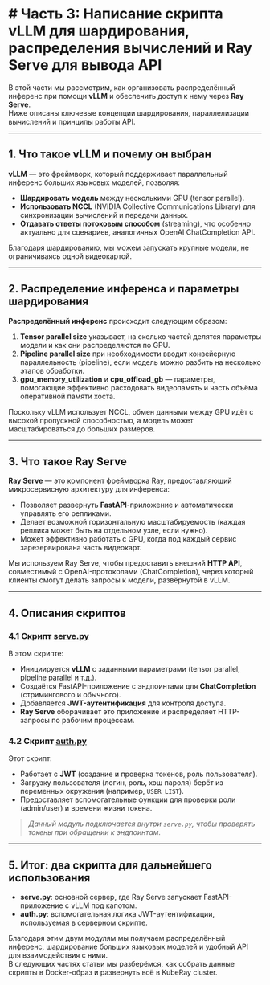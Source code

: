 # # Часть 3: Написание скрипта vLLM для шардирования, распределения вычислений и Ray Serve для вывода API

В этой части мы рассмотрим, как организовать распределённый инференс при помощи **vLLM** и обеспечить доступ к нему через **Ray Serve**.  
Ниже описаны ключевые концепции шардирования, параллелизации вычислений и принципы работы API.

---

## 1. Что такое vLLM и почему он выбран

**vLLM** — это фреймворк, который поддерживает параллельный инференс больших языковых моделей, позволяя:

- **Шардировать модель** между несколькими GPU (tensor parallel).
- **Использовать NCCL** (NVIDIA Collective Communications Library) для синхронизации вычислений и передачи данных.
- **Отдавать ответы потоковым способом** (streaming), что особенно актуально для сценариев, аналогичных OpenAI ChatCompletion API.

Благодаря шардированию, мы можем запускать крупные модели, не ограничиваясь одной видеокартой.

---

## 2. Распределение инференса и параметры шардирования

**Распределённый инференс** происходит следующим образом:

1. **Tensor parallel size** указывает, на сколько частей делятся параметры модели и как они распределяются по GPU.
2. **Pipeline parallel size** при необходимости вводит конвейерную параллельность (pipeline), если модель можно разбить на несколько этапов обработки.
3. **gpu_memory_utilization** и **cpu_offload_gb** — параметры, помогающие эффективно расходовать видеопамять и часть объёма оперативной памяти хоста.

Поскольку vLLM использует NCCL, обмен данными между GPU идёт с высокой пропускной способностью, а модель может масштабироваться до больших размеров.

---

## 3. Что такое Ray Serve

**Ray Serve** — это компонент фреймворка Ray, предоставляющий микросервисную архитектуру для инференса:

- Позволяет развернуть **FastAPI**-приложение и автоматически управлять его репликами.
- Делает возможной горизонтальную масштабируемость (каждая реплика может быть на отдельном узле, если нужно).
- Может эффективно работать с GPU, когда под каждый сервис зарезервирована часть видеокарт.

Мы используем Ray Serve, чтобы предоставить внешний **HTTP API**, совместимый с OpenAI-протоколами (ChatCompletion), через который клиенты смогут делать запросы к модели, развёрнутой в vLLM.

---

## 4. Описания скриптов

### 4.1 Скрипт [serve.py](ray-serve-vllm/serve.py)
В этом скрипте:

- Инициируется **vLLM** с заданными параметрами (tensor parallel, pipeline parallel и т.д.).
- Создаётся FastAPI-приложение с эндпоинтами для **ChatCompletion** (стримингового и обычного).
- Добавляется **JWT-аутентификация** для контроля доступа.
- **Ray Serve** оборачивает это приложение и распределяет HTTP-запросы по рабочим процессам.

### 4.2 Скрипт [auth.py](ray-serve-vllm/auth.py)
Этот скрипт:

- Работает с **JWT** (создание и проверка токенов, роль пользователя).
- Загрузку пользователя (логин, роль, хэш пароля) берёт из переменных окружения (например, `USER_LIST`).
- Предоставляет вспомогательные функции для проверки роли (admin/user) и времени жизни токена.


> *Данный модуль подключается внутри `serve.py`, чтобы проверять токены при обращении к эндпоинтам.*

---

## 5. Итог: два скрипта для дальнейшего использования

- **serve.py**: основной сервер, где Ray Serve запускает FastAPI-приложение с vLLM под капотом.
- **auth.py**: вспомогательная логика JWT-аутентификации, используемая в серверном скрипте.

Благодаря этим двум модулям мы получаем распределённый инференс, шардирование больших языковых моделей и удобный API для взаимодействия с ними.  
В следующих частях статьи мы разберёмся, как собрать данные скрипты в Docker-образ и развернуть всё в KubeRay cluster.
